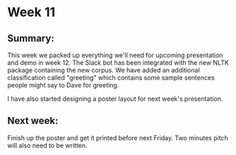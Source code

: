# Week 11

## Summary:
This week we packed up everything we'll need for upcoming presentation and demo in week 12. The Slack bot has been integrated with the new NLTK package containing the new corpus. We have added an additional classification called "greeting" which contains some sample sentences people might say to Dave for greeting.

I have also started designing a poster layout for next week's presentation.

## Next week:
Finish up the poster and get it printed before next Friday. Two minutes pitch will also need to be written.
